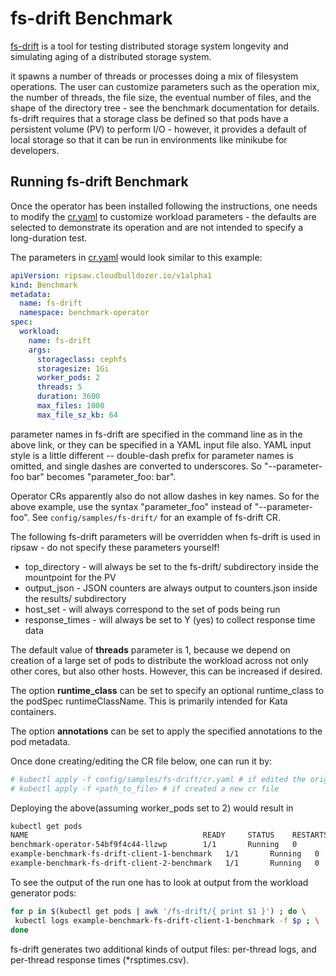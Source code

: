 # fs-drift Benchmark

[fs-drift](https://github.com/parallel-fs-utils/fs-drift) is a tool for testing distributed storage system longevity and
simulating aging of a distributed storage system.

it spawns a number of threads or processes doing a mix of filesystem operations. The user can customize parameters such
as the operation mix, the number of threads, the file size, the eventual number of files, and the shape of the directory
tree - see the benchmark documentation for details.  fs-drift requires that a storage class be defined so that pods have a persistent volume (PV) to perform I/O - however, it provides a default of local storage so that it can be run in environments like minikube for developers. 

## Running fs-drift Benchmark

Once the operator has been installed following the instructions, one needs to modify the [cr.yaml](../config/samples/fs-drift/cr.yaml) to customize workload parameters - the defaults are selected to demonstrate its operation and are not intended to specify a long-duration test.

The parameters in [cr.yaml](../config/samples/fs-drift/cr.yaml) would look similar to this example:

```yaml
apiVersion: ripsaw.cloudbulldozer.io/v1alpha1
kind: Benchmark
metadata:
  name: fs-drift
  namespace: benchmark-operator
spec:
  workload:
    name: fs-drift
    args:
      storageclass: cephfs
      storagesize: 1Gi
      worker_pods: 2
      threads: 5
      duration: 3600
      max_files: 1000
      max_file_sz_kb: 64
```

parameter names in fs-drift are specified in the command line as in the above link, or they can be
specified in a YAML input file also.   YAML input style is a little different -- double-dash prefix for parameter names
is omitted, and single dashes are converted to underscores.   So "--parameter-foo bar" becomes "parameter_foo: bar".

Operator CRs apparently also do not allow dashes in key names.  So for the above example, use the 
syntax "parameter_foo" instead of "--parameter-foo".  See `config/samples/fs-drift/` for an example of fs-drift CR.

The following fs-drift parameters will be overridden when fs-drift is used in ripsaw - do not specify these parameters yourself!

- top_directory - will always be set to the fs-drift/ subdirectory inside the mountpoint for the PV
- output_json - JSON counters are always output to counters.json inside the results/ subdirectory
- host_set - will always correspond to the set of pods being run
- response_times - will always be set to Y (yes) to collect response time data

The default value of **threads** parameter is 1, because we depend on creation of a large set of pods to distribute the
workload across not only other cores, but also other hosts.  However, this can be increased if desired.

The option **runtime_class** can be set to specify an optional
runtime_class to the podSpec runtimeClassName.  This is primarily
intended for Kata containers.

The option **annotations** can be set to apply the specified
annotations to the pod metadata.

Once done creating/editing the CR file below, one can run it by:

```bash
# kubectl apply -f config/samples/fs-drift/cr.yaml # if edited the original one
# kubectl apply -f <path_to_file> # if created a new cr file
```

Deploying the above(assuming worker_pods set to 2) would result in

```bash
kubectl get pods
NAME                                       READY     STATUS    RESTARTS   AGE
benchmark-operator-54bf9f4c44-llzwp        1/1       Running   0          1m
example-benchmark-fs-drift-client-1-benchmark   1/1       Running   0          22s
example-benchmark-fs-drift-client-2-benchmark   1/1       Running   0          22s
```

To see the output of the run one has to look at output from the workload generator pods:

```bash
for p in $(kubectl get pods | awk '/fs-drift/{ print $1 }') ; do \
 kubectl logs example-benchmark-fs-drift-client-1-benchmark -f $p ; \
done
```

fs-drift generates two additional kinds of output files: per-thread logs, and per-thread response times
(\*rsptimes.csv).

